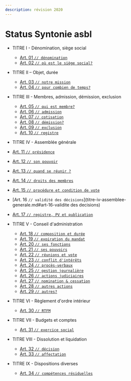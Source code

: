 ```yaml
---
description: révision 2020
---
```


# Status Syntonie asbl

* TITRE I - Dénomination, siège social

  * [Art. 01 `// dénomination`](titre-i-denomination-siege-social.md#art-01-denomination)
  * [Art. 02 `// où est le siège social?`](titre-i-denomination-siege-social.md#art-02-ou-est-le-siege-social)

* TITRE II – Objet, durée

  * [Art. 03 `// notre mission`](titre-ii-objet-duree.md#art-03-notre-mission)
  * [Art. 04 `// pour combien de temps?`](titre-ii-objet-duree.md#art-04-pour-combien-de-temps)

* TITRE III - Membres, admission, démission, exclusion

  * [Art. 05 `// qui est membre?`](titre-iii-membres-admission-demission-exclusion.md#art-05-qui-est-membre)
  * [Art. 06 `// admission`](titre-iii-membres-admission-demission-exclusion.md#art-06-admission)
  * [Art. 07 `// cotisation`](titre-iii-membres-admission-demission-exclusion.md#art-07-cotisation)
  * [Art. 08 `// démission?`](titre-iii-membres-admission-demission-exclusion.md#art-08-demission)
  * [Art. 09 `// exclusion`](titre-iii-membres-admission-demission-exclusion.md#art-09-exclusion)
  * [Art. 10 `// registre`](titre-iii-membres-admission-demission-exclusion.md#art-10-registre)

*  TITRE IV - Assemblée générale

  * [Art. 11 `// présidence`](titre-iv-assemblee-generale.md#art-11-presidence)
  * [Art. 12 `// son pouvoir`](titre-iv-assemblee-generale.md#art-12-son-pouvoir)
  * [Art. 13 `// quand se réunir ?`](titre-iv-assemblee-generale.md#art-13-quand-se-reunir)
  * [Art. 14 `// droits des membres`](titre-iv-assemblee-generale.md#art-14-droits-des-membres)
  * [Art. 15 `// procédure et condition de vote`](titre-iv-assemblee-generale.md#art-15-procedure-et-condition-de-vote)
  * [Art. 16 `// validité des décisions`](titre-iv-assemblee-generale.md#art-16-validite des decisions)
  * [Art. 17 `// registre, PV et publication`](titre-iv-assemblee-generale.md#art-17-registre-pv-et-publications)

* TITRE V - Conseil d'administration

  * [Art. 18 `// composition et durée`](titre-v-conseil-d-administration.md#art-18-composition-et-duree)
  * [Art. 19 `// expiration du mandat`](titre-v-conseil-d-administration.md#art-19-expiration-du-mandat)
  * [Art. 20 `// ses fonctions`](titre-v-conseil-d-administration.md#art-20-ses-fonctions)
  * [Art. 21 `// ses pouvoirs`](titre-v-conseil-d-administration.md#art-21-ses-pouvoirs)
  * [Art. 22 `// réunions et vote`](titre-v-conseil-d-administration.md#art-22-reunions-et-votes)
  * [Art. 23 `// conflit d'intérêts`](titre-v-conseil-d-administration.md#art-23-conflits-d-interets)
  * [Art. 24 `// procès-verbaux`](titre-v-conseil-d-administration.md#art-24-proces-verbaux)
  * [Art. 25 `// gestion journalière`](titre-v-conseil-d-administration.md#art-25-gestion-journaliere)
  * [Art. 26 `// actions judiciaires`](titre-v-conseil-d-administration.md#art-26-actions-judiciaires)
  * [Art. 27 `// nomination & cessation`](titre-v-conseil-d-administration.md#art-27-nominations-cessation)
  * [Art. 28 `// autres actions`](titre-v-conseil-d-administration.md#art-28-autres-actions)
  * [Art. 29 `// autres?`](titre-v-conseil-d-administration.md#art-29-autres)

* TITRE VI - Règlement d'ordre intérieur

  * [Art. 30 `// RTFM`](titre-vi-reglement-d-ordre-interieur.md#art-30-reglement-d-ordre-interieur)

* TITRE VII - Budgets et comptes

  * [Art. 31 `// exercice social`](titre-vii-budgets-et-comptes.md#art-31-exercice-social)

* TITRE VIII - Dissolution et liquidation

  * [Art. 32 `// décision`](titre-viii-dissolution-et-liquidation.md#art-32-decision)
  * [Art. 33 `// affectation`](titre-viii-dissolution-et-liquidation.md#art-33-affectation)

* TITRE IX - Dispositions diverses

  * [Art. 34 `// compétences résiduelles`](titre-ix-dispositions-diverses.md#art-34-competences-residuelles)
